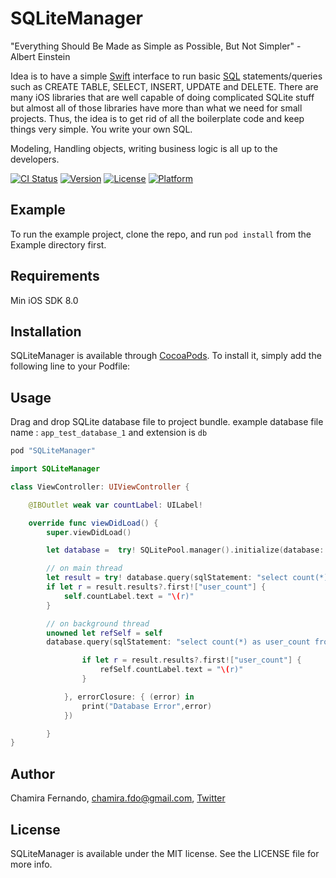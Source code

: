 # SQLiteManager

"Everything Should Be Made as Simple as Possible, But Not Simpler" - Albert Einstein

Idea is to have a simple [Swift](https://developer.apple.com/swift/) interface to run basic [SQL](https://www.sqlite.org/lang.html) statements/queries such as CREATE TABLE, SELECT, INSERT, UPDATE and DELETE.
There are many iOS libraries that are well capable of doing complicated SQLite stuff but almost all of those libraries have more than what we need for small projects. 
Thus, the idea is to get rid of all the boilerplate code and keep things very simple. You write your own SQL.

Modeling, Handling objects, writing business logic is all up to the developers. 

[![CI Status](http://img.shields.io/travis/chamira/SQLiteManager.svg?style=flat)](https://travis-ci.org/chamira/SQLiteManager)
[![Version](https://img.shields.io/cocoapods/v/SQLiteManager.svg?style=flat)](http://cocoapods.org/pods/SQLiteManager)
[![License](https://img.shields.io/cocoapods/l/SQLiteManager.svg?style=flat)](http://cocoapods.org/pods/SQLiteManager)
[![Platform](https://img.shields.io/cocoapods/p/SQLiteManager.svg?style=flat)](http://cocoapods.org/pods/SQLiteManager)


## Example

To run the example project, clone the repo, and run `pod install` from the Example directory first.

## Requirements

Min iOS SDK 8.0<br /> 

## Installation

SQLiteManager is available through [CocoaPods](http://cocoapods.org). To install
it, simply add the following line to your Podfile:

## Usage

Drag and drop SQLite database file to project bundle. example database file name : `app_test_database_1` and extension is `db`

```ruby
pod "SQLiteManager"
```

``` swift
import SQLiteManager

class ViewController: UIViewController {

	@IBOutlet weak var countLabel: UILabel!

	override func viewDidLoad() {
		super.viewDidLoad()

		let database =  try! SQLitePool.manager().initialize(database: "app_test_database_1", withExtension: "db")

		// on main thread
		let result = try! database.query(sqlStatement: "select count(*) as user_count from tb_user")
		if let r = result.results?.first!["user_count"] {
			self.countLabel.text = "\(r)"
		}

		// on background thread
		unowned let refSelf = self
		database.query(sqlStatement: "select count(*) as user_count from tb_user", successClosure: { (result) in

				if let r = result.results?.first!["user_count"] {
					refSelf.countLabel.text = "\(r)"
				}

			}, errorClosure: { (error) in
				print("Database Error",error)
			})

		}
}

```

## Author

Chamira Fernando, chamira.fdo@gmail.com, [Twitter](https://twitter.com/chamirafernando)


## License

SQLiteManager is available under the MIT license. See the LICENSE file for more info.
